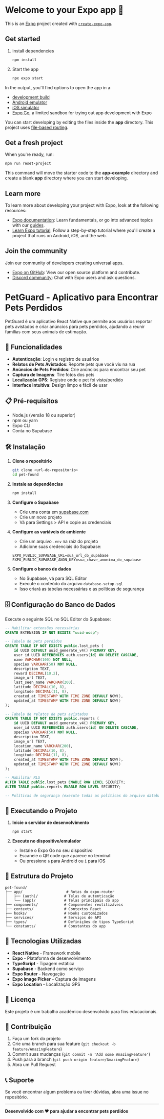 # Welcome to your Expo app 👋

This is an [Expo](https://expo.dev) project created with [`create-expo-app`](https://www.npmjs.com/package/create-expo-app).

## Get started

1. Install dependencies

   ```bash
   npm install
   ```

2. Start the app

   ```bash
   npx expo start
   ```

In the output, you'll find options to open the app in a

- [development build](https://docs.expo.dev/develop/development-builds/introduction/)
- [Android emulator](https://docs.expo.dev/workflow/android-studio-emulator/)
- [iOS simulator](https://docs.expo.dev/workflow/ios-simulator/)
- [Expo Go](https://expo.dev/go), a limited sandbox for trying out app development with Expo

You can start developing by editing the files inside the **app** directory. This project uses [file-based routing](https://docs.expo.dev/router/introduction).

## Get a fresh project

When you're ready, run:

```bash
npm run reset-project
```

This command will move the starter code to the **app-example** directory and create a blank **app** directory where you can start developing.

## Learn more

To learn more about developing your project with Expo, look at the following resources:

- [Expo documentation](https://docs.expo.dev/): Learn fundamentals, or go into advanced topics with our [guides](https://docs.expo.dev/guides).
- [Learn Expo tutorial](https://docs.expo.dev/tutorial/introduction/): Follow a step-by-step tutorial where you'll create a project that runs on Android, iOS, and the web.

## Join the community

Join our community of developers creating universal apps.

- [Expo on GitHub](https://github.com/expo/expo): View our open source platform and contribute.
- [Discord community](https://chat.expo.dev): Chat with Expo users and ask questions.

# PetGuard - Aplicativo para Encontrar Pets Perdidos

PetGuard é um aplicativo React Native que permite aos usuários reportar pets avistados e criar anúncios para pets perdidos, ajudando a reunir famílias com seus animais de estimação.

## 🚀 Funcionalidades

- **Autenticação**: Login e registro de usuários
- **Relatos de Pets Avistados**: Reporte pets que você viu na rua
- **Anúncios de Pets Perdidos**: Crie anúncios para encontrar seu pet
- **Captura de Imagens**: Tire fotos dos pets
- **Localização GPS**: Registre onde o pet foi visto/perdido
- **Interface Intuitiva**: Design limpo e fácil de usar

## 📋 Pré-requisitos

- Node.js (versão 18 ou superior)
- npm ou yarn
- Expo CLI
- Conta no Supabase

## 🛠️ Instalação

1. **Clone o repositório**
   ```bash
   git clone <url-do-repositorio>
   cd pet-found
   ```

2. **Instale as dependências**
   ```bash
   npm install
   ```

3. **Configure o Supabase**
   - Crie uma conta em [supabase.com](https://supabase.com)
   - Crie um novo projeto
   - Vá para Settings > API e copie as credenciais

4. **Configure as variáveis de ambiente**
   - Crie um arquivo `.env` na raiz do projeto
   - Adicione suas credenciais do Supabase:
   ```
   EXPO_PUBLIC_SUPABASE_URL=sua_url_do_supabase
   EXPO_PUBLIC_SUPABASE_ANON_KEY=sua_chave_anonima_do_supabase
   ```

5. **Configure o banco de dados**
   - No Supabase, vá para SQL Editor
   - Execute o conteúdo do arquivo `database-setup.sql`
   - Isso criará as tabelas necessárias e as políticas de segurança

## 🗄️ Configuração do Banco de Dados

Execute o seguinte SQL no SQL Editor do Supabase:

```sql
-- Habilitar extensões necessárias
CREATE EXTENSION IF NOT EXISTS "uuid-ossp";

-- Tabela de pets perdidos
CREATE TABLE IF NOT EXISTS public.lost_pets (
    id UUID DEFAULT uuid_generate_v4() PRIMARY KEY,
    user_id UUID REFERENCES auth.users(id) ON DELETE CASCADE,
    name VARCHAR(100) NOT NULL,
    species VARCHAR(50) NOT NULL,
    description TEXT,
    reward DECIMAL(10,2),
    image_url TEXT,
    last_seen_name VARCHAR(200),
    latitude DECIMAL(10, 8),
    longitude DECIMAL(11, 8),
    created_at TIMESTAMP WITH TIME ZONE DEFAULT NOW(),
    updated_at TIMESTAMP WITH TIME ZONE DEFAULT NOW()
);

-- Tabela de relatos de pets avistados
CREATE TABLE IF NOT EXISTS public.reports (
    id UUID DEFAULT uuid_generate_v4() PRIMARY KEY,
    user_id UUID REFERENCES auth.users(id) ON DELETE CASCADE,
    species VARCHAR(50) NOT NULL,
    description TEXT,
    image_url TEXT,
    location_name VARCHAR(200),
    latitude DECIMAL(10, 8),
    longitude DECIMAL(11, 8),
    created_at TIMESTAMP WITH TIME ZONE DEFAULT NOW(),
    updated_at TIMESTAMP WITH TIME ZONE DEFAULT NOW()
);

-- Habilitar RLS
ALTER TABLE public.lost_pets ENABLE ROW LEVEL SECURITY;
ALTER TABLE public.reports ENABLE ROW LEVEL SECURITY;

-- Políticas de segurança (execute todas as políticas do arquivo database-setup.sql)
```

## 🚀 Executando o Projeto

1. **Inicie o servidor de desenvolvimento**
   ```bash
   npm start
   ```

2. **Execute no dispositivo/emulador**
   - Instale o Expo Go no seu dispositivo
   - Escaneie o QR code que aparece no terminal
   - Ou pressione `a` para Android ou `i` para iOS

## 📱 Estrutura do Projeto

```
pet-found/
├── app/                    # Rotas do expo-router
│   ├── (auth)/            # Telas de autenticação
│   └── (app)/             # Telas principais do app
├── components/            # Componentes reutilizáveis
├── contexts/              # Contextos React
├── hooks/                 # Hooks customizados
├── services/              # Serviços de API
├── types/                 # Definições de tipos TypeScript
└── constants/             # Constantes do app
```

## 🔧 Tecnologias Utilizadas

- **React Native** - Framework mobile
- **Expo** - Plataforma de desenvolvimento
- **TypeScript** - Tipagem estática
- **Supabase** - Backend como serviço
- **Expo Router** - Navegação
- **Expo Image Picker** - Captura de imagens
- **Expo Location** - Localização GPS

## 📄 Licença

Este projeto é um trabalho acadêmico desenvolvido para fins educacionais.

## 🤝 Contribuição

1. Faça um fork do projeto
2. Crie uma branch para sua feature (`git checkout -b feature/AmazingFeature`)
3. Commit suas mudanças (`git commit -m 'Add some AmazingFeature'`)
4. Push para a branch (`git push origin feature/AmazingFeature`)
5. Abra um Pull Request

## 📞 Suporte

Se você encontrar algum problema ou tiver dúvidas, abra uma issue no repositório.

---

**Desenvolvido com ❤️ para ajudar a encontrar pets perdidos**
